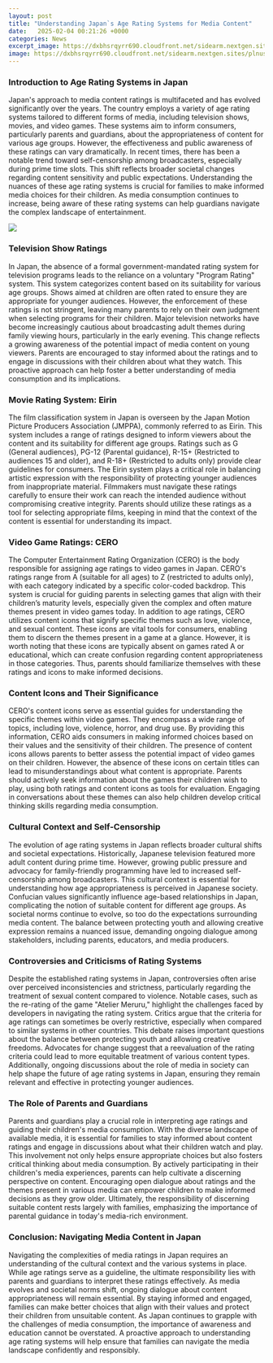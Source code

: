 ```yaml
---
layout: post
title: "Understanding Japan`s Age Rating Systems for Media Content"
date:   2025-02-04 00:21:26 +0000
categories: News
excerpt_image: https://dxbhsrqyrr690.cloudfront.net/sidearm.nextgen.sites/plnusealions.com/images/responsive_2023/default_image.png
image: https://dxbhsrqyrr690.cloudfront.net/sidearm.nextgen.sites/plnusealions.com/images/responsive_2023/default_image.png
---
```


### Introduction to Age Rating Systems in Japan
Japan's approach to media content ratings is multifaceted and has evolved significantly over the years. The country employs a variety of age rating systems tailored to different forms of media, including television shows, movies, and video games. These systems aim to inform consumers, particularly parents and guardians, about the appropriateness of content for various age groups. However, the effectiveness and public awareness of these ratings can vary dramatically. 
In recent times, there has been a notable trend toward self-censorship among broadcasters, especially during prime time slots. This shift reflects broader societal changes regarding content sensitivity and public expectations. Understanding the nuances of these age rating systems is crucial for families to make informed media choices for their children. As media consumption continues to increase, being aware of these rating systems can help guardians navigate the complex landscape of entertainment.

![](https://dxbhsrqyrr690.cloudfront.net/sidearm.nextgen.sites/plnusealions.com/images/responsive_2023/default_image.png)
### Television Show Ratings
In Japan, the absence of a formal government-mandated rating system for television programs leads to the reliance on a voluntary "Program Rating" system. This system categorizes content based on its suitability for various age groups. Shows aimed at children are often rated to ensure they are appropriate for younger audiences. However, the enforcement of these ratings is not stringent, leaving many parents to rely on their own judgment when selecting programs for their children.
Major television networks have become increasingly cautious about broadcasting adult themes during family viewing hours, particularly in the early evening. This change reflects a growing awareness of the potential impact of media content on young viewers. Parents are encouraged to stay informed about the ratings and to engage in discussions with their children about what they watch. This proactive approach can help foster a better understanding of media consumption and its implications.
### Movie Rating System: Eirin
The film classification system in Japan is overseen by the Japan Motion Picture Producers Association (JMPPA), commonly referred to as Eirin. This system includes a range of ratings designed to inform viewers about the content and its suitability for different age groups. Ratings such as G (General audiences), PG-12 (Parental guidance), R-15+ (Restricted to audiences 15 and older), and R-18+ (Restricted to adults only) provide clear guidelines for consumers.
The Eirin system plays a critical role in balancing artistic expression with the responsibility of protecting younger audiences from inappropriate material. Filmmakers must navigate these ratings carefully to ensure their work can reach the intended audience without compromising creative integrity. Parents should utilize these ratings as a tool for selecting appropriate films, keeping in mind that the context of the content is essential for understanding its impact.
### Video Game Ratings: CERO
The Computer Entertainment Rating Organization (CERO) is the body responsible for assigning age ratings to video games in Japan. CERO's ratings range from A (suitable for all ages) to Z (restricted to adults only), with each category indicated by a specific color-coded backdrop. This system is crucial for guiding parents in selecting games that align with their children’s maturity levels, especially given the complex and often mature themes present in video games today.
In addition to age ratings, CERO utilizes content icons that signify specific themes such as love, violence, and sexual content. These icons are vital tools for consumers, enabling them to discern the themes present in a game at a glance. However, it is worth noting that these icons are typically absent on games rated A or educational, which can create confusion regarding content appropriateness in those categories. Thus, parents should familiarize themselves with these ratings and icons to make informed decisions.
### Content Icons and Their Significance
CERO's content icons serve as essential guides for understanding the specific themes within video games. They encompass a wide range of topics, including love, violence, horror, and drug use. By providing this information, CERO aids consumers in making informed choices based on their values and the sensitivity of their children. 
The presence of content icons allows parents to better assess the potential impact of video games on their children. However, the absence of these icons on certain titles can lead to misunderstandings about what content is appropriate. Parents should actively seek information about the games their children wish to play, using both ratings and content icons as tools for evaluation. Engaging in conversations about these themes can also help children develop critical thinking skills regarding media consumption.
### Cultural Context and Self-Censorship
The evolution of age rating systems in Japan reflects broader cultural shifts and societal expectations. Historically, Japanese television featured more adult content during prime time. However, growing public pressure and advocacy for family-friendly programming have led to increased self-censorship among broadcasters. This cultural context is essential for understanding how age appropriateness is perceived in Japanese society.
Confucian values significantly influence age-based relationships in Japan, complicating the notion of suitable content for different age groups. As societal norms continue to evolve, so too do the expectations surrounding media content. The balance between protecting youth and allowing creative expression remains a nuanced issue, demanding ongoing dialogue among stakeholders, including parents, educators, and media producers.
### Controversies and Criticisms of Rating Systems
Despite the established rating systems in Japan, controversies often arise over perceived inconsistencies and strictness, particularly regarding the treatment of sexual content compared to violence. Notable cases, such as the re-rating of the game "Atelier Meruru," highlight the challenges faced by developers in navigating the rating system. Critics argue that the criteria for age ratings can sometimes be overly restrictive, especially when compared to similar systems in other countries.
This debate raises important questions about the balance between protecting youth and allowing creative freedoms. Advocates for change suggest that a reevaluation of the rating criteria could lead to more equitable treatment of various content types. Additionally, ongoing discussions about the role of media in society can help shape the future of age rating systems in Japan, ensuring they remain relevant and effective in protecting younger audiences.
### The Role of Parents and Guardians
Parents and guardians play a crucial role in interpreting age ratings and guiding their children's media consumption. With the diverse landscape of available media, it is essential for families to stay informed about content ratings and engage in discussions about what their children watch and play. This involvement not only helps ensure appropriate choices but also fosters critical thinking about media consumption.
By actively participating in their children's media experiences, parents can help cultivate a discerning perspective on content. Encouraging open dialogue about ratings and the themes present in various media can empower children to make informed decisions as they grow older. Ultimately, the responsibility of discerning suitable content rests largely with families, emphasizing the importance of parental guidance in today's media-rich environment.
### Conclusion: Navigating Media Content in Japan
Navigating the complexities of media ratings in Japan requires an understanding of the cultural context and the various systems in place. While age ratings serve as a guideline, the ultimate responsibility lies with parents and guardians to interpret these ratings effectively. As media evolves and societal norms shift, ongoing dialogue about content appropriateness will remain essential.
By staying informed and engaged, families can make better choices that align with their values and protect their children from unsuitable content. As Japan continues to grapple with the challenges of media consumption, the importance of awareness and education cannot be overstated. A proactive approach to understanding age rating systems will help ensure that families can navigate the media landscape confidently and responsibly.